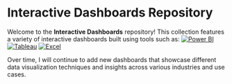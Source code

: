 # Interactive Dashboards Repository

Welcome to the **Interactive Dashboards** repository! This collection features a variety of interactive dashboards built using tools such as:
[![Power BI](https://img.shields.io/badge/Power%20BI-FFB81C?style=flat&logo=powerbi&logoColor=white&color=FFB81C)](https://www.microsoft.com/en-us/power-bi)
[![Tableau](https://img.shields.io/badge/Tableau-0068b7?style=flat&logo=tableau&logoColor=white&color=0068b7)](https://www.tableau.com/)
[![Excel](https://img.shields.io/badge/Excel-217346?style=flat&logo=microsoft-excel&logoColor=white&color=217346)](https://www.microsoft.com/en-us/microsoft-365/excel)

Over time, I will continue to add new dashboards that showcase different data visualization techniques and insights across various industries and use cases.
